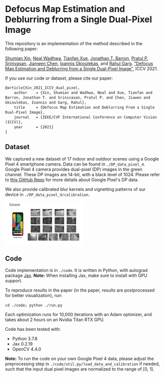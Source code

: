 # Defocus Map Estimation and Deblurring from a Single Dual-Pixel Image

This repository is an implementation of the method described in the following paper:


[Shumian Xin](https://shumianxin.github.io/), [Neal Wadhwa](https://nealwadhwa.com/), [Tianfan Xue](http://people.csail.mit.edu/tfxue/), [Jonathan T. Barron](https://jonbarron.info/), 
[Pratul P. Srinivasan](https://pratulsrinivasan.github.io/), [Jianwen Chen](https://people.csail.mit.edu/jiawen/), [Ioannis Gkioulekas](https://www.cs.cmu.edu/~igkioule/), and [Rahul Garg](https://rahuldotgarg.appspot.com/). ["Defocus Map Estimation and Deblurring from a Single Dual-Pixel Image"](http://imaging.cs.cmu.edu/dual_pixels/), ICCV 2021.

If you use our code or dataset, please cite our paper:
```
@article{Xin_2021_ICCV_dual_pixel,
    author    = {Xin, Shumian and Wadhwa, Neal and Xue, Tianfan and Barron, Jonathan T. and Srinivasan, Pratul P. and Chen, Jiawen and Gkioulekas, Ioannis and Garg, Rahul},
    title     = {Defocus Map Estimation and Deblurring From a Single Dual-Pixel Image},
    journal   = {IEEE/CVF International Conference on Computer Vision (ICCV)},
    year      = {2021}
}
```

## Dataset

We captured a new dataset of 17 indoor and outdoor scenes using a Google Pixel 4 smartphone camera. Data can be found in ```./DP_data_pixel_4```.
Google Pixel 4 camera provides dual-pixel (DP) images in the green channel. These DP images are 14-bit, with a black level of 1024. Please refer to [this GitHub Repo](https://github.com/google-research/google-research/tree/master/dual_pixels) for more details about Google Pixel's DP data.

We also provide calibrated blur kernels and vignetting patterns of our device in ```./DP_data_pixel_4/calibration```.

<img src="./figures/dataset.jpg" width="50%"/>

## Code

Code implementation is in ```./code```. It is written in Python, with autograd package [Jax](https://github.com/google/jax). **Note:** When installing Jax, make sure to install with GPU support.

To reproduce results in the paper  (in the paper, results are postprocessed for better visualization), run:

```cd ./code; python ./run.py```

Each optimization runs for 10,000 iterations with an Adam optimizer, and takes about 2 hours on an Nvidia Titan RTX GPU.

Code has been tested with:
* Python 3.7.8
* Jax 0.2.19
* OpenCV 4.4.0

**Note:** To run the code on your own Google Pixel 4 data, please adjust the preprocessing step in ```./code/util.py/load_data_and_calibration``` if needed, such that the input dual pixel images are normalized to the range of [0, 1].